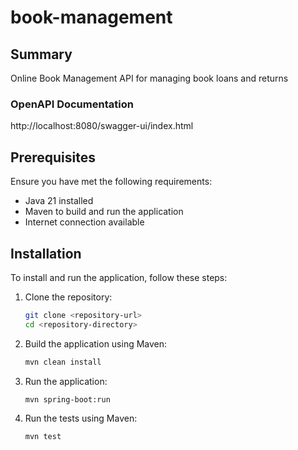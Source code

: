 # book-management

## Summary
Online Book Management API for managing book loans and returns 

### OpenAPI Documentation
http://localhost:8080/swagger-ui/index.html

## Prerequisites
Ensure you have met the following requirements:

- Java 21 installed
- Maven to build and run the application
- Internet connection available

## Installation

To install and run the application, follow these steps:

1. Clone the repository:
   ```bash
   git clone <repository-url>
   cd <repository-directory>

2. Build the application using Maven:
    ```bash
   mvn clean install

3. Run the application:
    ```bash
   mvn spring-boot:run

4. Run the tests using Maven:
    ```bash
   mvn test

